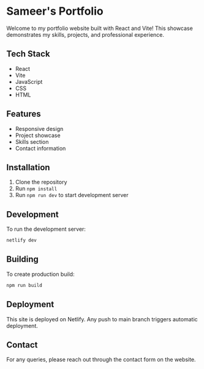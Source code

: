 # Sameer's Portfolio

Welcome to my portfolio website built with React and Vite! This showcase demonstrates my skills, projects, and professional experience.

## Tech Stack
- React
- Vite
- JavaScript
- CSS
- HTML

## Features
- Responsive design
- Project showcase
- Skills section
- Contact information

## Installation
1. Clone the repository
2. Run `npm install`
3. Run `npm run dev` to start development server

## Development
To run the development server:
```bash
netlify dev
```

## Building
To create production build:
```bash
npm run build
```

## Deployment
This site is deployed on Netlify. Any push to main branch triggers automatic deployment.

## Contact
For any queries, please reach out through the contact form on the website.

